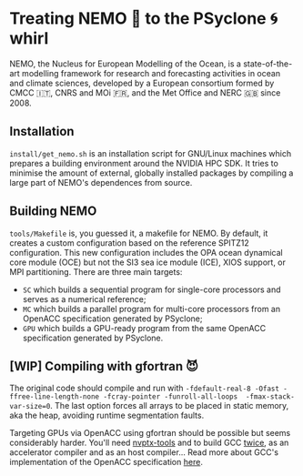 # Treating NEMO 🌊 to the PSyclone 🌀 whirl

NEMO, the Nucleus for European Modelling of the Ocean, is a state-of-the-art modelling framework for research and forecasting activities in ocean and climate sciences, developed by a European consortium formed by CMCC 🇮🇹, CNRS and MOi 🇫🇷, and the Met Office and NERC 🇬🇧 since 2008.

## Installation

`install/get_nemo.sh` is an installation script for GNU/Linux machines which prepares a building environment around the NVIDIA HPC SDK. It tries to minimise the amount of external, globally installed packages by compiling a large part of NEMO's dependences from source.

## Building NEMO

`tools/Makefile` is, you guessed it, a makefile for NEMO. By default, it creates a custom configuration based on the reference SPITZ12 configuration. This new configuration includes the OPA ocean dynamical core module (OCE) but not the SI3 sea ice module (ICE), XIOS support, or MPI partitioning. There are three main targets:
- `SC` which builds a sequential program for single-core processors and serves as a numerical reference;
- `MC` which builds a parallel program for multi-core processors from an OpenACC specification generated by PSyclone;
- `GPU` which builds a GPU-ready program from the same OpenACC specification generated by PSyclone.

## [WIP] Compiling with gfortran 😈

The original code should compile and run with `-fdefault-real-8 -Ofast -ffree-line-length-none -fcray-pointer -funroll-all-loops 
-fmax-stack-var-size=0`. The 
last option forces all arrays to be placed in static memory, aka the heap, avoiding runtime segmentation faults.

Targeting GPUs via OpenACC using gfortran should be possible but seems considerably harder.
You'll need [nvptx-tools](https://github.com/MentorEmbedded/nvptx-tools/) and to build GCC 
[twice](https://gcc.gnu.org/wiki/Offloading#How_to_try_offloading_enabled_GCC), as an accelerator compiler and as an host compiler...
Read more about GCC's implementation of the OpenACC specification [here](https://gcc.gnu.org/wiki/OpenACC).

